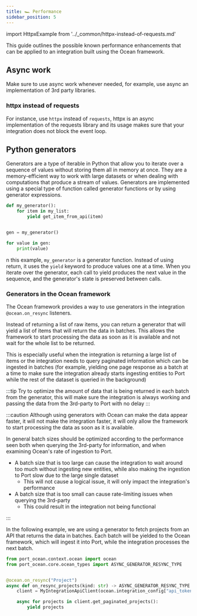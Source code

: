 ```yaml
---
title: 🏎️ Performance
sidebar_position: 5
---
```


import HttpxExample from '../\_common/httpx-instead-of-requests.md'

This guide outlines the possible known performance enhancements that can be applied to an integration built using the
Ocean framework.

## Async work

Make sure to use async work whenever needed, for example, use async an implementation of 3rd party libraries.

### httpx instead of requests

For instance, use `httpx` instead of `requests`, httpx is an async implementation of the requests library and its usage makes sure that your integration does not block the event loop.

<HttpxExample />

## Python generators

Generators are a type of iterable in Python that allow you to iterate over a sequence of values without storing them all
in memory at once. They are a memory-efficient way to work with large datasets or when dealing with computations that
produce a stream of values. Generators are implemented using a special type of function called generator functions or by
using generator expressions.

```python
def my_generator():
    for item in my_list:
        yield get_item_from_api(item)


gen = my_generator()

for value in gen:
    print(value)
```

n this example, `my_generator` is a generator function. Instead of using return, it uses the `yield` keyword to produce
values one at a time. When you iterate over the generator, each call to yield produces the next value in the sequence,
and the generator's state is preserved between calls.

### Generators in the Ocean framework

The Ocean framework provides a way to use generators in the integration `@ocean.on_resync` listeners.

Instead of returning a list of raw items, you can return a generator that will yield a list of items that will return
the data in batches. This allows the framework to start processing the data as soon as it is available and not wait
for the whole list to be returned.

This is especially useful when the integration is returning a large list of items or the integration needs to query paginated information which can be ingested in batches (for example, yielding one page response as a batch at a time to make sure the integration already starts ingesting entities to Port while the rest of the dataset is queried in the background)

:::tip
Try to optimize the amount of data that is being returned in each batch from the generator, this will make sure the integration is always working and passing the data from the 3rd-party to Port with no delay
:::

:::caution
Although using generators with Ocean can make the data appear faster, it will not make the integration faster, it will
only allow the framework to start processing the data as soon as it is available.

In general batch sizes should be optimized according to the performance seen both when querying the 3rd-party for information, and when examining Ocean's rate of ingestion to Port.

- A batch size that is too large can cause the integration to wait around too much without ingesting new entities, while also making the ingestion to Port slow due to the large single dataset
  - This will not cause a logical issue, it will only impact the integration's performance
- A batch size that is too small can cause rate-limiting issues when querying the 3rd-party
  - This could result in the integration not being functional

:::

In the following example, we are using a generator to fetch projects from an API that returns the data in batches.
Each batch will be yielded to the Ocean framework, which will ingest it into Port, while the integration processes the next batch.

```python showLineNumbers
from port_ocean.context.ocean import ocean
from port_ocean.core.ocean_types import ASYNC_GENERATOR_RESYNC_TYPE


@ocean.on_resync("Project")
async def on_resync_projects(kind: str) -> ASYNC_GENERATOR_RESYNC_TYPE:
    client = MyIntegrationApiClient(ocean.integration_config["api_token"])

    async for projects in client.get_paginated_projects():
        yield projects
```
